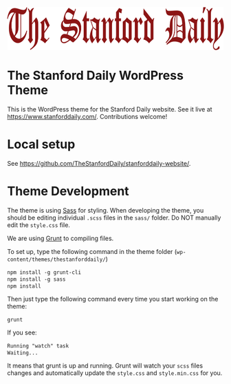 <div style="text-align: center;">
	<a href="https://www.stanforddaily.com/"><img src="https://github.com/TheStanfordDaily/stanforddaily-graphic-assets/raw/master/DailyLogo/DailyLogo.png" height="100" /></a>
</div>

# The Stanford Daily WordPress Theme
This is the WordPress theme for the Stanford Daily website. See it live at https://www.stanforddaily.com/. Contributions welcome!

# Local setup
See https://github.com/TheStanfordDaily/stanforddaily-website/.

# Theme Development
The theme is using [Sass](https://sass-lang.com/) for styling. When developing the theme, you should be editing individual `.scss` files in the `sass/` folder. Do NOT manually edit the `style.css` file.

We are using [Grunt](https://gruntjs.com/) to compiling files.

To set up, type the following command in the theme folder (`wp-content/themes/thestanforddaily/`)
```
npm install -g grunt-cli
npm install -g sass
npm install
```

Then just type the following command every time you start working on the theme:
```
grunt
```

If you see:
```
Running "watch" task
Waiting...
```

It means that grunt is up and running. Grunt will watch your `scss` files changes and automatically update the `style.css` and `style.min.css` for you.
